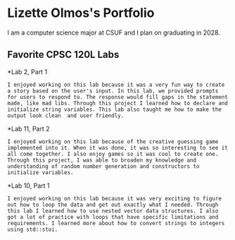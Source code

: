 
# Lizette Olmos's Portfolio

I am a computer science major at CSUF and I plan on graduating in 2028.

## Favorite CPSC 120L Labs

*Lab 2, Part 1

    I enjoyed working on this lab because it was a very fun way to create a story based on the user's input. In this lab, we provided prompts for users to respond to. The response would fill gaps in the statement made, like mad libs. Through this project I learned how to declare and initialize string variables. This lab also taught me how to make the output look clean  and user friendly.

*Lab 11, Part 2

    I enjoyed working on this lab because of the creative guessing game implemented into it. When it was done, it was so interesting to see it all come together. I also enjoy games so it was cool to create one. Through this project, I was able to broaden my knowledge and understanding of random number generation and constructors to initialize variables. 

*Lab 10, Part 1

    I enjoyed working on this lab because it was very exciting to figure out how to loop the data and get out exactly what I needed. Through this lab I learned how to use nested vector data structures. I also got a lot of practice with loops that have specific limitations and requirements. I learned more about how to convert strings to integers using std::stoi.

